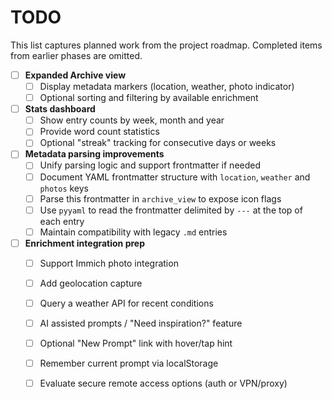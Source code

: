 # TODO

This list captures planned work from the project roadmap. Completed items from earlier phases are omitted.

- [ ] **Expanded Archive view**
  - [ ] Display metadata markers (location, weather, photo indicator)
  - [ ] Optional sorting and filtering by available enrichment

- [ ] **Stats dashboard**
  - [ ] Show entry counts by week, month and year
  - [ ] Provide word count statistics
  - [ ] Optional "streak" tracking for consecutive days or weeks

- [ ] **Metadata parsing improvements**
  - [ ] Unify parsing logic and support frontmatter if needed
  - [ ] Document YAML frontmatter structure with `location`, `weather` and `photos` keys
  - [ ] Parse this frontmatter in `archive_view` to expose icon flags
  - [ ] Use `pyyaml` to read the frontmatter delimited by `---` at the top of each entry
  - [ ] Maintain compatibility with legacy `.md` entries

- [ ] **Enrichment integration prep**
  - [ ] Support Immich photo integration
  - [ ] Add geolocation capture
  - [ ] Query a weather API for recent conditions
  - [ ] AI assisted prompts / "Need inspiration?" feature
  - [ ] Optional "New Prompt" link with hover/tap hint
  - [ ] Remember current prompt via localStorage
  - [ ] Evaluate secure remote access options (auth or VPN/proxy)

